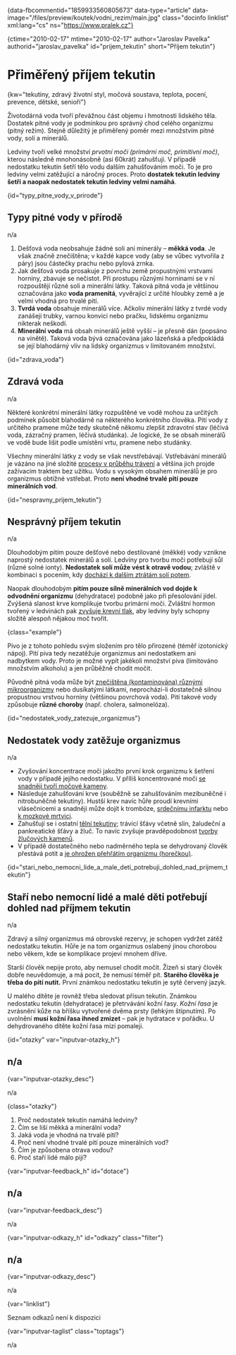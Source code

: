 
{data-fbcommentid="1859933560805673" data-type="article" data-image="/files/preview/koutek/vodni_rezim/main.jpg" class="docinfo linklist" xml:lang="cs" ns="https://www.pralek.cz"}

{ctime="2010-02-17" mtime="2010-02-17" author="Jaroslav Pavelka" authorid="jaroslav\_pavelka" id="prijem\_tekutin" short="Příjem tekutin"}

# Přiměřený příjem tekutin

<!-- generated attribute kw by user_udpatekw.sh on 2020-04-10, do not edit -->

{kw="tekutiny, zdravý životní styl, močová soustava, teplota, pocení, prevence, dětské, senioři"}

Životodárná voda tvoří převážnou část objemu i hmotnosti lidského těla. Dostatek pitné vody je podmínkou pro správný chod celého organizmu (pitný režim). Stejně důležitý je přiměřený poměr mezi množstvím pitné vody, solí a minerálů.

Ledviny tvoří velké množství _prvotní moči (primární moč, primitivní moč)_, kterou následně mnohonásobně (asi 60krát) zahušťují. V případě nedostatku tekutin šetří tělo vodu dalším zahušťováním moči. To je pro ledviny velmi zatěžující a náročný proces. Proto **dostatek tekutin ledviny šetří a naopak nedostatek tekutin ledviny velmi namáhá**.

{id="typy\_pitne\_vody\_v\_prirode"}

## Typy pitné vody v přírodě

n/a

  1. Dešťová voda neobsahuje žádné soli ani minerály – **měkká voda**. Je však značně znečištěna; v každé kapce vody (aby se vůbec vytvořila z páry) jsou částečky prachu nebo pylová zrnka.
  2. Jak dešťová voda prosakuje z povrchu země propustnými vrstvami horniny, zbavuje se nečistot. Při prostupu různými horninami se v ní rozpouštějí různé soli a minerální látky. Taková pitná voda je většinou označována jako **voda pramenitá**, vyvěrající z určité hloubky země a je velmi vhodná pro trvalé pití.
  3. **Tvrdá voda** obsahuje minerálů více. Ačkoliv minerální látky z tvrdé vody zanášejí trubky, varnou konvici nebo pračku, lidskému organizmu nikterak neškodí.
  4. **Minerální voda** má obsah minerálů ještě vyšší – je přesně dán (popsáno na vinětě). Taková voda bývá označována jako lázeňská a předpokládá se její blahodárný vliv na lidský organizmus v limitovaném množství.

{id="zdrava_voda"}

## Zdravá voda

n/a

Některé konkrétní minerální látky rozpuštěné ve vodě mohou za určitých podmínek působit blahodárně na některého konkrétního člověka. Pití vody z určitého pramene může tedy skutečně někomu zlepšit zdravotní stav (léčivá voda, zázračný pramen, léčivá studánka). Je logické, že se obsah minerálů ve vodě bude lišit podle umístění vrtu, pramene nebo studánky.

Všechny minerální látky z vody se však nevstřebávají. Vstřebávání minerálů je vázáno na jiné složité [procesy v průběhu trávení][1] a většina jich projde zažívacím traktem bez užitku. Vodu s vysokým obsahem minerálů je pro organizmus obtížné vstřebat. Proto **není vhodné trvalé pití pouze minerálních vod**.

{id="nespravny\_prijem\_tekutin"}

## Nesprávný příjem tekutin

n/a

Dlouhodobým pitím pouze dešťové nebo destilované (měkké) vody vznikne naprostý nedostatek minerálů a solí. Ledviny pro tvorbu moči potřebují sůl (různé solné ionty). **Nedostatek solí může vést k otravě vodou**; zvláště v kombinaci s pocením, kdy [dochází k dalším ztrátám solí potem][2].

Naopak dlouhodobým **pitím pouze silně minerálních vod dojde k odvodnění organizmu** (dehydratace) podobně jako při přesolování jídel. Zvýšená slanost krve komplikuje tvorbu primární moči. Zvláštní hormon tvořený v ledvinách pak [zvyšuje krevní tlak][3], aby ledviny byly schopny složitě alespoň nějakou moč tvořit.

{class="example"}

Pivo je z tohoto pohledu svým složením pro tělo přirozené (téměř izotonický nápoj). Pití piva tedy nezatěžuje organizmus ani nedostatkem ani nadbytkem vody. Proto je možné vypít jakékoli množství piva (limitováno množstvím alkoholu) a jen průběžně chodit močit.

Původně pitná voda může být [znečištěna (kontaminována) různými mikroorganizmy][4] nebo dusíkatými látkami, neprochází-li dostatečně silnou propustnou vrstvou horniny (většinou povrchová voda). Pití takové vody způsobuje **různé choroby** (např. cholera, salmonelóza).

{id="nedostatek\_vody\_zatezuje_organizmus"}

## Nedostatek vody zatěžuje organizmus

n/a

  * Zvyšování koncentrace moči jakožto první krok organizmu k šetření vody v případě jejího nedostatku. V příliš koncentrované moči [se snadněji tvoří močové kameny][5].
  * Následuje zahušťování krve (souběžně se zahušťováním mezibuněčné i nitrobuněčné tekutiny). Hustší krev navíc hůře proudí krevními vlásečnicemi a snadněji může dojít k trombóze, [srdečnímu infarktu][6] nebo [k mozkové mrtvici][7].
  * Zahušťují se i ostatní [tělní tekutiny][1]; trávicí šťávy včetně slin, žaludeční a pankreatické šťávy a žluč. To navíc zvyšuje pravděpodobnost [tvorby žlučových kamenů][8].
  * V případě dostatečného nebo nadměrného tepla se dehydrovaný člověk přestává potit a [je ohrožen přehřátím organizmu (horečkou)][2].

{id="stari\_nebo\_nemocni\_lide\_a\_male\_deti\_potrebuji\_dohled\_nad\_prijmem_tekutin"}

## Staří nebo nemocní lidé a malé děti potřebují dohled nad příjmem tekutin

n/a

Zdravý a silný organizmus má obrovské rezervy, je schopen vydržet zátěž nedostatku tekutin. Hůře je na tom organizmus oslabený jinou chorobou nebo věkem, kde se komplikace projeví mnohem dříve.

Starší člověk nepije proto, aby nemusel chodit močit. Žízeň si starý člověk dobře neuvědomuje, a má pocit, že nemusí téměř pít. **Starého člověka je třeba do pití nutit.** První známkou nedostatku tekutin je sytě červený jazyk.

U malého dítěte je rovněž třeba sledovat přísun tekutin. Známkou nedostatku tekutin (dehydratace) je přetrvávání kožní řasy. _Kožní řasa_ je zvrásnění kůže na bříšku vytvořené dvěma prsty (lehkým štípnutím). Po uvolnění **musí kožní řasa ihned zmizet** – pak je hydratace v pořádku. U dehydrovaného dítěte kožní řasa mizí pomaleji.

{id="otazky" var="inputvar-otazky_h"}

## n/a

{var="inputvar-otazky_desc"}

n/a

{class="otazky"}

  1. Proč nedostatek tekutin namáhá ledviny?
  2. Čím se liší měkká a minerální voda?
  3. Jaká voda je vhodná na trvalé pití?
  4. Proč není vhodné trvalé pití pouze minerálních vod?
  5. Čím je způsobena otrava vodou?
  6. Proč staří lidé málo pijí?

{var="inputvar-feedback_h" id="dotace"}

## n/a

{var="inputvar-feedback_desc"}

n/a

{var="inputvar-odkazy_h" id="odkazy" class="filter"}

## n/a

{var="inputvar-odkazy_desc"}

n/a

{var="linklist"}

Seznam odkazů není k dispozici

{var="inputvar-taglist" class="toptags"}

n/a

 [1]: stravovaci_navyky
 [2]: teplota
 [3]: krevni_tlak
 [4]: mikroorganizmy
 [5]: mocove_kameny
 [6]: srdecni_infarkt
 [7]: iktus
 [8]: zlucove_kameny

